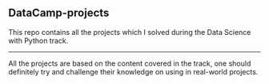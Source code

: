 ## DataCamp-projects
This repo contains all the projects which I solved during the Data Science with Python track.
_______________________________________________
All the projects are based on the content covered in the track, one should definitely try and challenge their knowledge on using in real-world projects.
